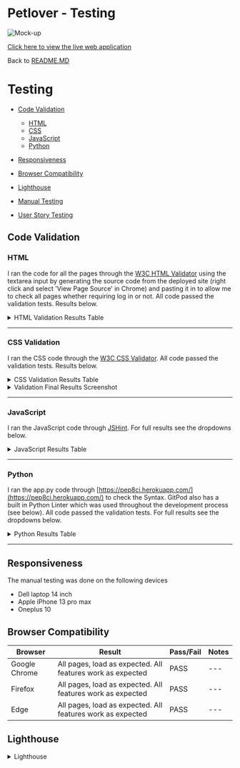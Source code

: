 # Petlover  - Testing

![Mock-up](https://res.cloudinary.com/dmhdrvehj/image/upload/v1711016918/mock-up_rfmhf4.png)

[Click here to view the live web application](https://petlover-6900a2845617.herokuapp.com/)

Back to [README.MD](README.md)

# Testing

- [Code Validation](#code-validation)
    - [HTML](#html)
    - [CSS](#css)
    - [JavaScript](#javascript)
    - [Python](#python)

- [Responsiveness](#responsiveness)
- [Browser Compatibility](#browser-compatibility)
- [Lighthouse](#lighthouse)
- [Manual Testing](#manual-testing)
- [User Story Testing](#user-story-testing)

## Code Validation

### HTML

I ran the code for all the pages through the [W3C HTML Validator](https://validator.w3.org/nu/) using the textarea input by generating the source code from the deployed site (right click and select 'View Page Source' in Chrome) and pasting it in to allow me to check all pages whether requiring log in or not. All code passed the validation tests. Results below.

<details><summary>HTML Validation Results Table</summary>

| **Feature** | **Expected Outcome** | **Test Performed** | **Result** | **Pass / Fail** |
|---|---|---|---|---|
| **HOME** | Page passes validation with no errors | Ran page through https://validator.w3.org/nu/ | closing tag error in footer (/ul)- resolved | PASS |
| **LISTINGS** | Page passes validation with no errors | Ran page through https://validator.w3.org/nu/ | Page passes validation with no errors | PASS |
| **SINGLE LISTING** | Page passes validation with no errors | Ran page through https://validator.w3.org/nu/ |Closing tag error in seller details (/a)| PASS |
| **CREATE AND EDIT LISTINGS** | Page passes validation with no errors | Ran page through https://validator.w3.org/nu/ |  No errors | PASS |
| **MY PROFILE** | Page passes validation with no errors | Ran page through https://validator.w3.org/nu/ |  Page passes validation no errors | PASS |
| **MY LISTINGS** | Page passes validation with no errors | Ran page through https://validator.w3.org/nu/ | No errors | PASS |
| **EDIT PROFILE** | Page passes validation with no errors | Ran page through https://validator.w3.org/nu/ | Page passes validation no errors | PASS |
| **DELETE PROFILE** | Page passes validation with no errors | Ran page through https://validator.w3.org/nu/ | No errors | PASS |
| **LOGIN** | Page passes validation with no errors | Ran page through https://validator.w3.org/nu/ | No errors | PASS |
| **SIGN UP** | Page passes validation with no errors | Ran page through https://validator.w3.org/nu/ | No errors | PASS |
| **SIGN OUT** | Page passes validation with no errors | Ran page through https://validator.w3.org/nu/ | No errors | PASS |

</details>

---

### CSS Validation

I ran the CSS code through the [W3C CSS Validator](https://jigsaw.w3.org/css-validator/#validate_by_input). All code passed the validation tests. Results below.


<details><summary>CSS Validation Results Table</summary>

| **Feature**    | **Expected Outcome**                  | **Test Performed**                                   | **Result**                                                                                                              | **Pass / Fail** |
|----------------|---------------------------------------|------------------------------------------------------|-------------------------------------------------------------------------------------------------------------------------|-----------------|
| CSS Validation | Page passes validation with no errors | Ran CSS through https://jigsaw.w3.org/css-validator/ | no errors | PASS            |

</details>

<details><summary>Validation Final Results Screenshot</summary>

<img src="https://res.cloudinary.com/dmhdrvehj/image/upload/v1717279231/deblhc6uynu71mcxtv6z.png">

</details>

---

### JavaScript

I ran the JavaScript code through [JSHint](https://jshint.com/). For full results see the dropdowns below.

<details><summary>JavaScript Results Table</summary>

| **Feature** | **Expected Outcome** | **Test Performed** | **Result** | **Pass / Fail** |
|---|---|---|---|---|
| **script.js** | Page passes validation with no errors | Ran JavaScript through https://jshint.com/ | No Errors | PASS |

</details>

---

### Python

I ran the app.py code through [https://pep8ci.herokuapp.com/](https://pep8ci.herokuapp.com/) to check the Syntax. GitPod also has a built in Python Linter which was used throughout the development process (see below). All code passed the validation tests. For full results see the dropdowns below.

<details><summary>Python Results Table</summary>

| **App** | **File** | **Expected Outcome** | **Test Performed** | **Result** | **Pass / Fail** |
|---|---|---|---|---|---|
| Petlover | settings | Code passes with no errors | Ran app.py through https://extendsclass.com/python-tester.html | whitespace errors | PASS |
| Petlover | urls | Code passes with no errors | Ran app.py through https://extendsclass.com/python-tester.html | Code passes with no errors | PASS |
| home | urls | Code passes with no errors | Ran app.py through https://extendsclass.com/python-tester.html | Code passes with no errors | PASS |
| home | views | Code passes with no errors | Ran app.py through https://extendsclass.com/python-tester.html | Line too long | PASS |
| home | choice | Code passes with no errors | Ran app.py through https://extendsclass.com/python-tester.html | whitespace errors | PASS |
| home | forms | Code passes with no errors | Ran app.py through https://extendsclass.com/python-tester.html | whitespace errors | PASS |
| home | models | Code passes with no errors | Ran app.py through https://extendsclass.com/python-tester.html | whitespace errors | PASS |
| home | signals | Code passes with no errors | Ran app.py through https://extendsclass.com/python-tester.html | whitespace errors | PASS |

</details>

---

## Responsiveness

The manual testing was done on the following devices

- Dell laptop 14 inch
- Apple iPhone 13 pro max
- Oneplus 10

## Browser Compatibility

|Browser|Result|Pass/Fail|Notes|
| --- | --- | --- | ---|
| Google Chrome | All pages, load as expected. All features work as expected | PASS | --- |
| Firefox | All pages, load as expected. All features work as expected | PASS | --- |
| Edge | All pages, load as expected. All features work as expected | PASS | ---|

## Lighthouse

<details><summary>Lighthouse</summary>

|Page|Validator|Result|
| --- | --- | --- |
| Home Desktop |![home](https://res.cloudinary.com/dmhdrvehj/image/upload/v1717413761/lighthouse-home-desktop_izh5mh.png) | <mark>PASS<mark> |
| Home Mobile |![home](https://res.cloudinary.com/dmhdrvehj/image/upload/v1717413761/lighthouse-home-mobile_nqrp24.png) | <mark>PASS<mark> |
| Listings Desktop|![listings](https://res.cloudinary.com/dmhdrvehj/image/upload/v1717413761/lighthouse-listing-desktop_vsahxl.png) | <mark>PASS<mark> |
| Listings Mobile|![listings](https://res.cloudinary.com/dmhdrvehj/image/upload/v1717413761/lighthouse-listing-mobile_wbjppy.png) | <mark>PASS<mark> |
| Single Listing Desktop|![Single Listing](https://res.cloudinary.com/dmhdrvehj/image/upload/v1717413761/lighthouse-Single-listing-desktop_nzspdq.png) | <mark>PASS<mark> |
| Single Listing Mobile|![Single Listing](https://res.cloudinary.com/dmhdrvehj/image/upload/v1717413761/lighthouse-Single-listing-mobile_urzfqe.png) | <mark>PASS<mark> |
| Log In Desktop|![Log In](https://res.cloudinary.com/dmhdrvehj/image/upload/v1717414499/lighthouse-login-desktop_kmgzda.png) | <mark>PASS<mark> |
| Log In Mobile|![Log In](https://res.cloudinary.com/dmhdrvehj/image/upload/v1717414499/lighthouse-login-mobile_zeppvm.png) | <mark>PASS<mark> |
| Sign Up Desktop|![Sign Up](https://res.cloudinary.com/dmhdrvehj/image/upload/v1717414472/lighthouse-signup-desktop_cosics.png) | <mark>PASS<mark> |
| Sign Up Mobile|![Sign Up](https://res.cloudinary.com/dmhdrvehj/image/upload/v1717414472/lighthouse-signup-mobile_jwmzl4.png) | <mark>PASS<mark> |
| Log Out Conf Desktop|![home](https://res.cloudinary.com/dmhdrvehj/image/upload/v1717414135/lighthouse-logout-desktop_pi0wq2.png) | <mark>PASS<mark> |
| Log Out Conf Mobile|![home](https://res.cloudinary.com/dmhdrvehj/image/upload/v1717414135/lighthouse-logout-mobile_mmkk68.png) | <mark>PASS<mark> |
| Create Listing Desktop|![Create Listing](https://res.cloudinary.com/dmhdrvehj/image/upload/v1717415459/lighthouse-createlisting-desktop_xqsvgh.png) | <mark>PASS<mark> |
| Create Listing Mobile|![Create Listing](https://res.cloudinary.com/dmhdrvehj/image/upload/v1717415460/lighthouse-createlisting-mobile_ozp13w.png) | <mark>PASS<mark> |
| My Profile Desktop|![My Profile](https://res.cloudinary.com/dmhdrvehj/image/upload/v1717415460/lighthouse-myprofile-desktop_ymxqg0.png) | <mark>PASS<mark> |
| My Profile Mobile|![My Profile](https://res.cloudinary.com/dmhdrvehj/image/upload/v1717415462/lighthouse-myprofile-mobile_nmuzun.png) | <mark>PASS<mark> |
| My Listings Desktop|![My Listings](https://res.cloudinary.com/dmhdrvehj/image/upload/v1717415460/lighthouse-mylisting-desktop_pjqbs4.png) | <mark>PASS<mark> |
| My Listings Mobile|![My Listings](https://res.cloudinary.com/dmhdrvehj/image/upload/v1717415460/lighthouse-mylisting-mobile_jphfab.png) | <mark>PASS<mark> |

</details>

